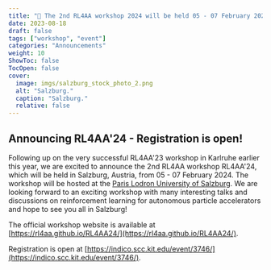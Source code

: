 ```yaml
---
title: "📍 The 2nd RL4AA workshop 2024 will be held 05 - 07 February 2024 in Salzburg, Austria"
date: 2023-08-18
draft: false
tags: ["workshop", "event"]
categories: "Announcements"
weight: 10
ShowToc: false
TocOpen: false
cover:
  image: imgs/salzburg_stock_photo_2.png
  alt: "Salzburg."
  caption: "Salzburg."
  relative: false
---
```


## Announcing RL4AA'24 - Registration is open!

Following up on the very successful RL4AA'23 workshop in Karlruhe earlier this year, we are excited to announce the 2nd RL4AA workshop RL4AA'24, which will be held in Salzburg, Austria, from 05 - 07 February 2024. The workshop will be hosted at the [Paris Lodron University of Salzburg](https://www.plus.ac.at). We are looking forward to an exciting workshop with many interesting talks and discussions on reinforcement learning for autonomous particle accelerators and hope to see you all in Salzburg!

The official workshop website is available at [https://rl4aa.github.io/RL4AA24/](https://rl4aa.github.io/RL4AA24/).

Registration is open at [https://indico.scc.kit.edu/event/3746/](https://indico.scc.kit.edu/event/3746/).
